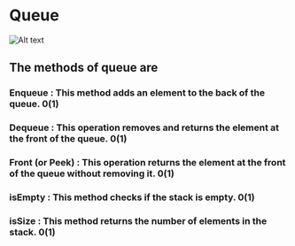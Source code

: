 # Queue
![Alt text](https://media.geeksforgeeks.org/wp-content/cdn-uploads/20221213113312/Queue-Data-Structures.png)
## The methods of queue are
### Enqueue : This method adds an element to the back of the queue. 0(1)
### Dequeue : This operation removes and returns the element at the front of the queue. 0(1)
### Front (or Peek) : This operation returns the element at the front of the queue without removing it. 0(1)
### isEmpty : This method checks if the stack is empty. 0(1)
### isSize : This method returns the number of elements in the stack. 0(1)